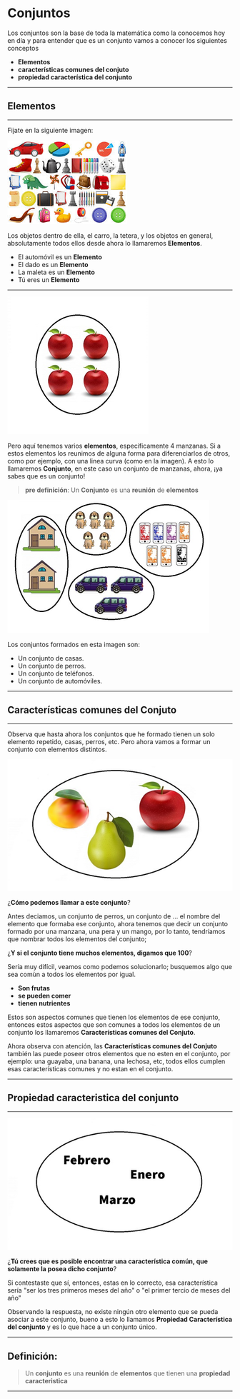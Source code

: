 
# **Conjuntos**
Los conjuntos son la base de toda la matemática como la conocemos hoy en día y para entender que es un conjunto vamos a conocer los siguientes conceptos 

* **Elementos**
* **características comunes del conjuto**
* **propiedad característica del conjunto**
---
## **Elementos**
___

Fijate en la siguiente imagen:

![imagen](/imagenes/imagen2.jpg)

Los objetos dentro de ella, el carro, la tetera, y los objetos en general, absolutamente todos ellos desde ahora lo llamaremos **Elementos**.

 * El automóvil es un **Elemento**
 * El dado es un **Elemento**
 * La maleta es un **Elemento**
 * Tú eres un **Elemento**
___
![](/imagenes/imagen4.jpg)

Pero aquí tenemos varios **elementos**, específicamente 4 manzanas. Si a estos elementos los reunimos de alguna forma para diferenciarlos de otros, como por ejemplo, con una linea curva (como en la imagen). A esto lo llamaremos **Conjunto**, en este caso un conjunto de manzanas, ahora, ¡ya sabes que es un conjunto!

> **pre definición**: Un **Conjunto** es una **reunión** de **elementos**

![imagen](/imagenes/imagen.jpg)

Los conjuntos formados en esta imagen son:

* Un conjunto de casas.
* Un conjunto de perros.
* Un conjunto de teléfonos.
* Un conjunto de automóviles.

___
## **Características comunes del Conjuto**
___

 Observa que hasta ahora los conjuntos que he formado tienen un solo elemento repetido, casas, perros, etc. Pero ahora vamos a formar un conjunto con elementos distintos.

 ![](/imagenes/imagen1.jpg)

¿**Cómo podemos llamar a este conjunto**?

Antes deciamos, un conjunto de perros, un conjunto de ... el nombre del elemento que formaba ese conjunto, ahora tenemos que decir un conjunto formado por una manzana, una pera y un mango, por lo tanto, tendríamos que nombrar todos los elementos del conjunto;  

¿**Y si el conjunto tiene muchos elementos, digamos que 100**?

 Sería muy difícil, veamos como podemos solucionarlo; busquemos algo que sea comùn a todos los elementos por igual. 

* **Son frutas** 
* **se pueden comer**
* **tienen nutrientes**

Estos son aspectos comunes que tienen los elementos de ese conjunto, entonces estos aspectos que son comunes a todos los elementos de un conjunto los llamaremos **Características comunes del Conjuto**.

Ahora observa con atención, las **Características comunes del Conjuto** también las puede poseer otros elementos que no esten en el conjunto, por ejemplo:  una guayaba, una banana, una lechosa, etc, todos ellos cumplen esas características comunes y no estan en el conjunto.
___
## **Propiedad caracteristica del conjunto**
___

![imagen](/imagenes/imagen3.jpg)

 ¿**Tú crees que es posible encontrar una característica común, que solamente la posea dicho conjunto**?
 
Si contestaste que sí, entonces, estas en lo correcto, esa característica sería "ser los tres primeros meses del año" o "el primer tercio de meses del año"

Observando la respuesta, no existe ningún otro elemento que se pueda asociar a este conjunto, bueno a esto lo llamamos **Propiedad Característica del conjunto** y es lo que hace a un conjunto único.
___
## **Definición:**

> Un **conjunto** es una **reunión** de **elementos** que tienen una **propiedad caracteristica** 
___
